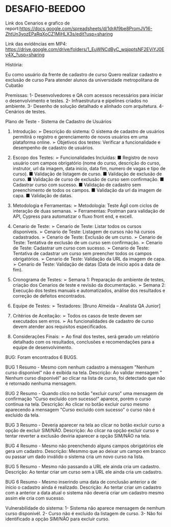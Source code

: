 # DESAFIO-BEEDOO

Link dos Cenarios e grafico de report:https://docs.google.com/spreadsheets/d/1drAf9be8PromJV16-ZhtUn3yozEPaRqXoCZ1MiHLX3s/edit?usp=sharing 

Link das evidências em MP4: https://drive.google.com/drive/folders/1_EuWNCdByC_wqjpptsNF2EViYJ0Ev4X_?usp=sharing 

História: 

Eu como usuário da frente de cadastro de curso 
Quero realizar cadastro e exclusão de curso 
Para atender alunos da universidade metropolitana de Cubatão 

Premissas: 
1- Desenvolvedores e QA com acessos necessários para iniciar o desenvolvimento e testes. 
2- Infraestrutura e pipelines criados no ambiente. 
3- Desenho de solução detalhado e alinhado com arquitetura. 
4- Cenários de testes. 

Plano de Teste - Sistema de Cadastro de Usuários

1. Introdução: 
➢ Descrição do sistema: O sistema de cadastro de usuários permitirá o registro e gerenciamento de novos usuários em uma plataforma online. 
➢ Objetivos dos testes: Verificar a funcionalidade e desempenho de cadastro de usuários.

2. Escopo dos Testes: 
➢ Funcionalidades Incluídas: 
■ Registro de novo usuário com campos obrigatório (nome do curso, descrição do curso, instrutor, url da imagem, data inicio, data fim, numero de vagas e tipo de curso). 
■ Validação de listagem de curso. 
■ Validação de exclusão de curso. 
■ Validação de curso de exclusão de curso sem confirmação. 
■ Cadastrar curso com sucesso. 
■ Validação de cadastro sem preenchimento de todos os campos.
■ Validação da url da imagem de capa.
■ Validação de datas. 

3. Metodologia e Ferramentas: 
➢ Metodologia: Teste Ágil com ciclos de interação de duas semanas. 
➢ Ferramentas: Postman para validação de API, Cypress para automatizar o fluxo front end, e excell. 

4. Cenario de Teste: 
➢ Cenario de Teste: Listar todos os cursos disponíveis.
➢ Cenario de Teste: Listagem de cursos não há cursos cadastrados. 
➢ Cenario de Teste: Exclusão de um curso. 
➢ Cenario de Teste: Tentativa de exclusão de um curso sem confirmação. 
➢ Cenario de Teste: Cadastrar um curso com sucesso. 
➢ Cenario de Teste: Tentativa de cadastrar um curso sem preencher todos os campos obrigatórios. 
➢ Cenario de Teste: Validação da URL da imagem de capa. 
➢ Cenario de Teste: Validação de datas (Data de início após a data de fim).

5. Cronograma de Testes: 
➢ Semana 1: Preparação do ambiente de testes, criação dos Cenarios de teste e revisão da documentação. 
➢ Semana 2: Execução dos testes manuais e automatizados, análise dos resultados e correção de defeitos encontrados. 

6. Equipe de Testes: 
➢ Testadores: [Bruno Almeida – Analista QA Junior] 

7. Critérios de Aceitação:
➢ Todos os casos de teste devem ser executados sem erros. 
➢ As funcionalidades de cadastro de curso devem atender aos requisitos especificados. 

8. Considerações Finais: 
➢ Ao final dos testes, será gerado um relatório detalhado com os resultados, conclusões e recomendações para a equipe de desenvolvimento. 

BUG: 
Foram encontrados 6 BUGS.

BUG 1 Resumo - Mesmo com nenhum cadastro a mensagem "Nenhum curso disponível" não é exibida na tela. 
Descrição: Ao validar mensagem " Nenhum curso disponivél" ao clicar na lista de curso, foi detectado que não é retornado nenhuma mensagem.

BUG 2 Resumo - Quando clico no botão "excluir curso" uma mensagem de confirmação "Curso excluído com sucesso!" aparece, porém o curso continua na tela. 
Descrição: Ao clicar no botão excluir curso mesmo aparecendo a mensagem "Curso excluido com sucesso" o curso não é excluido da tela.

BUG 3 Resumo - Deveria aparecer na tela ao clicar no botão excluir curso a opção de excluir SIM/NÃO. 
Descrição: Ao clicar na opção excluir curso e tentar reverter a exclusão deviria aparecer a opção SIM/NÃO na tela. 

BUG 4 Resumo - Mesmo não preenchendo alguns campos obrigatórios ele gera um cadastro. 
Descrição: Mesmmo que ao deixar um campo em branco ou passar um dado inválido o sistema cria um novo curso na lista. 

BUG 5 Resumo - Mesmo não passando a URL ele ainda cria um cadastro. 
Descrição: Ao tentar criar um curso sem a URL ele ainda cria um cadastro. 

BUG 6 Resumo - Mesmo inserindo uma data de conclusão anterior a de ínicio o cadastro ainda é realizado. 
Descrição: Ao tentar criar um cadastro com a anterior a data atual o sistema não deveria criar um cadastro mesmo assim ele cria com sucesso. 

Vulnerabilidade do sistema: 
1- Sistema não aparece mensagem de nemhum curso disponivél. 
2- Curso não é excluido da listagem de curso.
3- Não foi identificado a opção SIM/NÃO para excluir curso.

